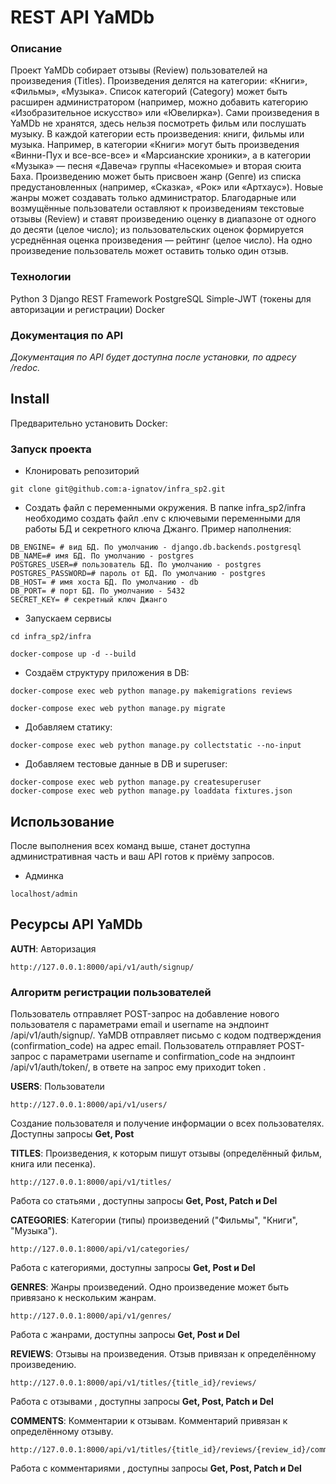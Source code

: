 # REST API YaMDb

### Описание

Проект YaMDb собирает отзывы (Review) пользователей на произведения (Titles). 
Произведения делятся на категории: «Книги», «Фильмы», «Музыка». 
Список категорий (Category) может быть расширен администратором (например, можно добавить категорию «Изобразительное искусство» или «Ювелирка»). 
Сами произведения в YaMDb не хранятся, здесь нельзя посмотреть фильм или послушать музыку. 
В каждой категории есть произведения: книги, фильмы или музыка. 
Например, в категории «Книги» могут быть произведения «Винни-Пух и все-все-все» и «Марсианские хроники», а в категории «Музыка» — песня «Давеча» группы «Насекомые» и вторая сюита Баха. 
Произведению может быть присвоен жанр (Genre) из списка предустановленных (например, «Сказка», «Рок» или «Артхаус»). Новые жанры может создавать только администратор. 
Благодарные или возмущённые пользователи оставляют к произведениям текстовые отзывы (Review) и ставят произведению оценку в диапазоне от одного до десяти (целое число); из пользовательских оценок формируется усреднённая оценка произведения — рейтинг (целое число). 
На одно произведение пользователь может оставить только один отзыв.

### Технологии
Python 3
Django REST Framework 
PostgreSQL
Simple-JWT
(токены для авторизации и регистрации)
Docker
 
### Документация по API
_Документация по API будет доступна после установки, по адресу /redoc._


## Install
Предварительно установить Docker:

<a href="https://docs.docker.com/engine/install/"></a>


### Запуск проекта

- Клонировать репозиторий

```
git clone git@github.com:a-ignatov/infra_sp2.git
```

- Создать файл с переменными окружения. 
В папке infra_sp2/infra необходимо создать файл .env с ключевыми переменными для работы БД и секретного ключа Джанго.
Пример наполнения:
```
DB_ENGINE= # вид БД. По умолчанию - django.db.backends.postgresql
DB_NAME=# имя БД. По умолчанию - postgres
POSTGRES_USER=# пользователь БД. По умолчанию - postgres
POSTGRES_PASSWORD=# пароль от БД. По умолчанию - postgres
DB_HOST= # имя хоста БД. По умолчанию - db
DB_PORT= # порт БД. По умолчанию - 5432
SECRET_KEY= # секретный ключ Джанго
```

- Запускаем сервисы 


```
cd infra_sp2/infra
```
```
docker-compose up -d --build
```

- Создаём структуру приложения в DB:

```
docker-compose exec web python manage.py makemigrations reviews
```

```
docker-compose exec web python manage.py migrate
```

- Добавляем статику:

```
docker-compose exec web python manage.py collectstatic --no-input
```

- Добавляем тестовые данные в DB и superuser:

```
docker-compose exec web python manage.py createsuperuser
docker-compose exec web python manage.py loaddata fixtures.json
```
## Использование
После выполнения всех команд выше, станет доступна административная часть и ваш API готов к приёму запросов.

- Админка
```
localhost/admin
```

## Ресурсы API YaMDb

**AUTH**: 
Авторизация
```
http://127.0.0.1:8000/api/v1/auth/signup/
```
### Алгоритм регистрации пользователей
Пользователь отправляет POST-запрос на добавление нового пользователя с параметрами email и username на эндпоинт /api/v1/auth/signup/.
YaMDB отправляет письмо с кодом подтверждения (confirmation_code) на адрес email.
Пользователь отправляет POST-запрос с параметрами username и confirmation_code на эндпоинт /api/v1/auth/token/, в ответе на запрос ему приходит token . 

**USERS**: 
Пользователи
```
http://127.0.0.1:8000/api/v1/users/
```
 Создание пользователя и получение информации о всех пользователях. Доступны запросы **Get, Post**

**TITLES**: 
Произведения, к которым пишут отзывы (определённый фильм, книга или песенка).
```
http://127.0.0.1:8000/api/v1/titles/
```
Работа со статьями , доступны запросы **Get, Post, Patch и Del**

**CATEGORIES**: 
Категории (типы) произведений ("Фильмы", "Книги", "Музыка").
```
http://127.0.0.1:8000/api/v1/categories/
```
Работа с категориями, доступны запросы **Get, Post и Del**

**GENRES**: 
Жанры произведений. Одно произведение может быть привязано к нескольким жанрам.
```
http://127.0.0.1:8000/api/v1/genres/
```
Работа с жанрами, доступны запросы **Get, Post и Del**

**REVIEWS**: 
Отзывы на произведения. Отзыв привязан к определённому произведению.
```
http://127.0.0.1:8000/api/v1/titles/{title_id}/reviews/
```
Работа с отзывами , доступны запросы **Get, Post, Patch и Del**

**COMMENTS**: 
Комментарии к отзывам. Комментарий привязан к определённому отзыву.
```
http://127.0.0.1:8000/api/v1/titles/{title_id}/reviews/{review_id}/comments/
```
Работа с комментариями , доступны запросы **Get, Post, Patch и Del**
